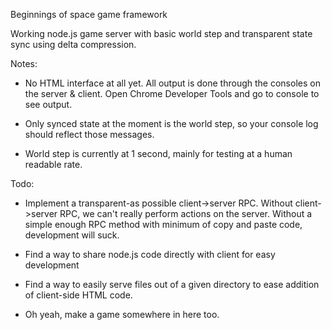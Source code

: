 Beginnings of space game framework

Working node.js game server with basic world step and transparent state sync using delta compression.

Notes:

 - No HTML interface at all yet. All output is done through the consoles on the server & client. Open Chrome Developer Tools and go to console to see output.

 - Only synced state at the moment is the world step, so your console log should reflect those messages.

 - World step is currently at 1 second, mainly for testing at a human readable rate.


 Todo:

  - Implement a transparent-as possible client->server RPC. Without client->server RPC, we can't really perform actions on the server. Without a simple enough RPC method with minimum of copy and paste code, development will suck.

  - Find a way to share node.js code directly with client for easy development

  - Find a way to easily serve files out of a given directory to ease addition of client-side HTML code.

  - Oh yeah, make a game somewhere in here too.